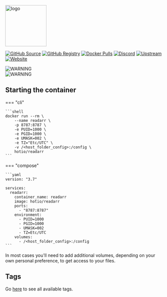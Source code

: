 [<img src="https://hotio.dev/img/readarr.png" alt="logo" height="130" width="130">](https://github.com/Readarr/Readarr)

[![GitHub Source](https://img.shields.io/badge/github-source-ffb64c?style=flat-square&logo=github&logoColor=white&labelColor=757575)](https://github.com/hotio/readarr)
[![GitHub Registry](https://img.shields.io/badge/github-registry-ffb64c?style=flat-square&logo=github&logoColor=white&labelColor=757575)](https://github.com/orgs/hotio/packages/container/package/readarr)
[![Docker Pulls](https://img.shields.io/docker/pulls/hotio/readarr?color=ffb64c&style=flat-square&label=pulls&logo=docker&logoColor=white&labelColor=757575)](https://hub.docker.com/r/hotio/readarr)
[![Discord](https://img.shields.io/discord/610068305893523457?style=flat-square&color=ffb64c&label=discord&logo=discord&logoColor=white&labelColor=757575)](https://hotio.dev/discord)
[![Upstream](https://img.shields.io/badge/upstream-project-ffb64c?style=flat-square&labelColor=757575)](https://github.com/readarr/readarr)
[![Website](https://img.shields.io/badge/website-hotio.dev-ffb64c?style=flat-square&labelColor=757575)](https://hotio.dev/containers/readarr)

![WARNING](https://img.shields.io/badge/WARNING-Updates%20require%20a%20fresh%20database%20until%20further%20notice-orange?style=flat-square&labelColor=757575)<br>
![WARNING](https://img.shields.io/badge/WARNING-There's%20only%20a%20[nightly]%20tag%20for%20the%20moment-orange?style=flat-square&labelColor=757575)

## Starting the container

=== "cli"

    ```shell
    docker run --rm \
        --name readarr \
        -p 8787:8787 \
        -e PUID=1000 \
        -e PGID=1000 \
        -e UMASK=002 \
        -e TZ="Etc/UTC" \
        -v /<host_folder_config>:/config \
        hotio/readarr
    ```

=== "compose"

    ```yaml
    version: "3.7"

    services:
      readarr:
        container_name: readarr
        image: hotio/readarr
        ports:
          - "8787:8787"
        environment:
          - PUID=1000
          - PGID=1000
          - UMASK=002
          - TZ=Etc/UTC
        volumes:
          - /<host_folder_config>:/config
    ```

In most cases you'll need to add additional volumes, depending on your own personal preference, to get access to your files.

## Tags

Go [here](https://hotio.dev/tags-overview/#hotioreadarr) to see all available tags.
